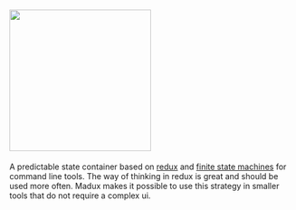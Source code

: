 
# <img src="https://raw.githubusercontent.com/Jense5/states/master/logo/madux.png?token=AFuPa__IRVUtR1O2SsaOzd9GlhxL6V9sks5YWVn5wA%3D%3D" width="250" />

A predictable state container based on [redux]() and [finite state machines]() for command line tools. The way of thinking in redux is great and should be used more often. Madux makes it possible to use this strategy in smaller tools that do not require a complex ui.
